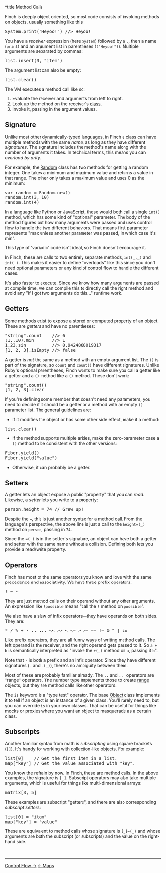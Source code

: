 ^title Method Calls

Finch is deeply object oriented, so most code consists of invoking methods on
objects, usually something like this:

<pre class="snippet">
System.print("Heyoo!") //> Heyoo!
</pre>

You have a *receiver* expression (here `System`) followed by a `.`, then a name
(`print`) and an argument list in parentheses (`("Heyoo!")`). Multiple arguments
are separated by commas:

<pre class="snippet">
list.insert(3, "item")
</pre>

The argument list can also be empty:

<pre class="snippet">
list.clear()
</pre>

The VM executes a method call like so:

1. Evaluate the receiver and arguments from left to right.
2. Look up the method on the receiver's [class][].
3. Invoke it, passing in the argument values.

[class]: classes.html

## Signature

Unlike most other dynamically-typed languages, in Finch a class can have multiple
methods with the same *name*, as long as they have different *signatures*. The
signature includes the method's name along with the number of arguments it
takes. In technical terms, this means you can *overload by arity*.

For example, the [Random][] class has two methods for getting a random integer.
One takes a minimum and maximum value and returns a value in that range. The
other only takes a maximum value and uses 0 as the minimum:

[random]: modules/random/random.html

<pre class="snippet">
var random = Random.new()
random.int(3, 10)
random.int(4)
</pre>

In a language like Python or JavaScript, these would both call a single `int()`
method, which has some kind of "optional" parameter. The body of the method
figures out how many arguments were passed and uses control flow to handle the
two different behaviors. That means first parameter represents "max unless
another parameter was passed, in which case it's min". 

This type of 'variadic' code isn't ideal, so Finch doesn't encourage it.

In Finch, these are calls to two entirely separate methods, `int(_,_)` and
`int(_)`. This makes it easier to define "overloads" like this since you don't
need optional parameters or any kind of control flow to handle the different
cases.

It's also faster to execute. Since we know how many arguments are passed at
compile time, we can compile this to directly call the right method and avoid
any "if I got two arguments do this..." runtime work.

## Getters

Some methods exist to expose a stored or computed property of an object. These
are *getters* and have no parentheses:

<pre class="snippet">
"string".count    //> 6
(1..10).min       //> 1
1.23.sin          //> 0.9424888019317
[1, 2, 3].isEmpty //> false
</pre>

A getter is *not* the same as a method with an empty argument list. The `()` is
part of the signature, so `count` and `count()` have different signatures.
Unlike Ruby's optional parentheses, Finch wants to make sure you call a getter
like a getter and a `()` method like a `()` method. These don't work:

<pre class="snippet">
"string".count()
[1, 2, 3].clear
</pre>

If you're defining some member that doesn't need any parameters, you need to
decide if it should be a getter or a method with an empty `()` parameter list.
The general guidelines are:

*   If it modifies the object or has some other side effect, make it a method:

<pre class="snippet">
list.clear()
</pre>

*   If the method supports multiple arities, make the zero-parameter case a `()`
    method to be consistent with the other versions:

<pre class="snippet">
Fiber.yield()
Fiber.yield("value")
</pre>

*   Otherwise, it can probably be a getter.

## Setters

A getter lets an object expose a public "property" that you can *read*.
Likewise, a *setter* lets you write to a property:

<pre class="snippet">
person.height = 74 // Grew up!
</pre>

Despite the `=`, this is just another syntax for a method call. From the
language's perspective, the above line is just a call to the `height=(_)`
method on `person`, passing in `74`.

Since the `=(_)` is in the setter's signature, an object can have both a getter
and setter with the same name without a collision. Defining both lets you
provide a read/write property.

## Operators

Finch has most of the same operators you know and love with the same precedence
and associativity. We have three prefix operators:

<pre class="snippet">
! ~ -
</pre>

They are just method calls on their operand without any other arguments. An
expression like `!possible` means "call the `!` method on `possible`".

We also have a slew of infix operators&mdash;they have operands on both sides.
They are:

<pre class="snippet">
* / % + - .. ... << >> < <= > >= == != & ^ | is
</pre>

Like prefix operators, they are all funny ways of writing method calls. The left
operand is the receiver, and the right operand gets passed to it. So `a + b` is
semantically interpreted as "invoke the `+(_)` method on `a`, passing it `b`".

Note that `-` is both a prefix and an infix operator. Since they have different
signatures (`-` and `-(_)`), there's no ambiguity between them.

Most of these are probably familiar already. The `..` and `...` operators are
"range" operators. The number type implements those to create [range][]
objects, but they are method calls like other operators.

[range]: values.html#ranges

The `is` keyword is a "type test" operator. The base [Object][] class implements
it to tell if an object is an instance of a given class. You'll rarely need to,
but you can override `is` in your own classes. That can be useful for things
like mocks or proxies where you want an object to masquerade as a certain class.

[object]: modules/core/object.html

## Subscripts

Another familiar syntax from math is *subscripting* using square brackets
(`[]`). It's handy for working with collection-like objects. For example:

<pre class="snippet">
list[0]    // Get the first item in a list.
map["key"] // Get the value associated with "key".
</pre>

You know the refrain by now. In Finch, these are method calls. In the above
examples, the signature is `[_]`. Subscript operators may also take multiple
arguments, which is useful for things like multi-dimensional arrays:

<pre class="snippet">
matrix[3, 5]
</pre>

These examples are subscript "getters", and there are also
corresponding *subscript setters*:

<pre class="snippet">
list[0] = "item"
map["key"] = "value"
</pre>

These are equivalent to method calls whose signature is `[_]=(_)` and whose
arguments are both the subscript (or subscripts) and the value on the right-hand
side.

<br><hr>
<a class="right" href="control-flow.html">Control Flow &rarr;</a>
<a href="maps.html">&larr; Maps</a>

